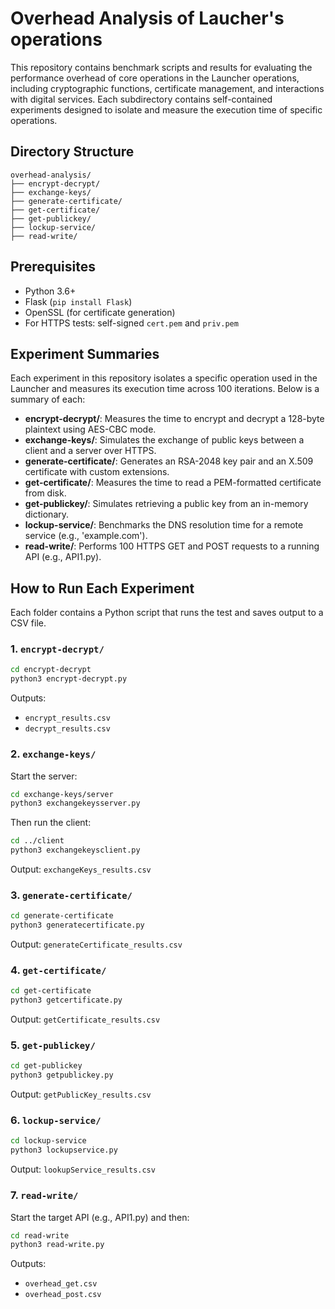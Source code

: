 # Overhead Analysis of Laucher's operations

This repository contains benchmark scripts and results for evaluating the performance overhead of core operations in the Launcher operations, including cryptographic functions, certificate management, and interactions with digital services. Each subdirectory contains self-contained experiments designed to isolate and measure the execution time of specific operations.

## Directory Structure

```
overhead-analysis/
├── encrypt-decrypt/         
├── exchange-keys/           
├── generate-certificate/    
├── get-certificate/         
├── get-publickey/           
├── lockup-service/         
├── read-write/             
```

## Prerequisites

- Python 3.6+
- Flask (`pip install Flask`)
- OpenSSL (for certificate generation)
- For HTTPS tests: self-signed `cert.pem` and `priv.pem`

## Experiment Summaries

Each experiment in this repository isolates a specific operation used in the Launcher and measures its execution time across 100 iterations. Below is a summary of each:

- **encrypt-decrypt/**: Measures the time to encrypt and decrypt a 128-byte plaintext using AES-CBC mode.
- **exchange-keys/**: Simulates the exchange of public keys between a client and a server over HTTPS.
- **generate-certificate/**: Generates an RSA-2048 key pair and an X.509 certificate with custom extensions.
- **get-certificate/**: Measures the time to read a PEM-formatted certificate from disk.
- **get-publickey/**: Simulates retrieving a public key from an in-memory dictionary.
- **lockup-service/**: Benchmarks the DNS resolution time for a remote service (e.g., 'example.com').
- **read-write/**: Performs 100 HTTPS GET and POST requests to a running API (e.g., API1.py).

## How to Run Each Experiment

Each folder contains a Python script that runs the test and saves output to a CSV file.

### 1. `encrypt-decrypt/`
```bash
cd encrypt-decrypt
python3 encrypt-decrypt.py
```
Outputs:
- `encrypt_results.csv`
- `decrypt_results.csv`

### 2. `exchange-keys/`
Start the server:
```bash
cd exchange-keys/server
python3 exchangekeysserver.py
```
Then run the client:
```bash
cd ../client
python3 exchangekeysclient.py
```
Output: `exchangeKeys_results.csv`

### 3. `generate-certificate/`
```bash
cd generate-certificate
python3 generatecertificate.py
```
Output: `generateCertificate_results.csv`

### 4. `get-certificate/`
```bash
cd get-certificate
python3 getcertificate.py
```
Output: `getCertificate_results.csv`

### 5. `get-publickey/`
```bash
cd get-publickey
python3 getpublickey.py
```
Output: `getPublicKey_results.csv`

### 6. `lockup-service/`
```bash
cd lockup-service
python3 lockupservice.py
```
Output: `lookupService_results.csv`

### 7. `read-write/`
Start the target API (e.g., API1.py) and then:
```bash
cd read-write
python3 read-write.py
```
Outputs:
- `overhead_get.csv`
- `overhead_post.csv`
